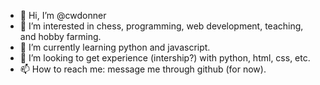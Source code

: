 - 👋 Hi, I’m @cwdonner
- 👀 I’m interested in chess, programming, web development, teaching, and hobby farming.
- 🌱 I’m currently learning python and javascript.
- 💞️ I’m looking to get experience (intership?) with python, html, css, etc. 
- 📫 How to reach me: message me through github (for now).

<!---
cwdonner/cwdonner is a ✨ special ✨ repository because its `README.md` (this file) appears on your GitHub profile.
You can click the Preview link to take a look at your changes.
--->

